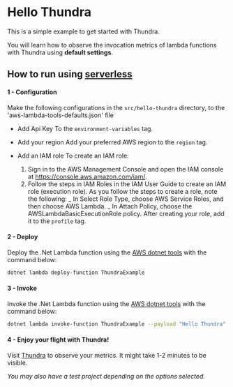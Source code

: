 # Hello Thundra

This is a simple example to get started with Thundra.

You will learn how to observe the invocation metrics of lambda functions with Thundra using **default settings**.

## How to run using [serverless](https://serverless.com/)

#### 1 - Configuration

Make the following configurations in the `src/hello-thundra` directory, to the 'aws-lambda-tools-defaults.json' file

- Add Api Key
  To the `environment-variables` tag.

- Add your region
  Add your preferred AWS region to the `region` tag.

- Add an IAM role
  To create an IAM role:
  1. Sign in to the AWS Management Console and open the IAM console at https://console.aws.amazon.com/iam/.
  2. Follow the steps in IAM Roles in the IAM User Guide to create an IAM role (execution role). As you follow the steps to create a role, note the following:
     _ In Select Role Type, choose AWS Service Roles, and then choose AWS Lambda.
     _ In Attach Policy, choose the AWSLambdaBasicExecutionRole policy.
     After creating your role, add it to the `profile` tag.

#### 2 - Deploy

Deploy the .Net Lambda function using the [AWS dotnet tools](https://www.nuget.org/packages/Amazon.Lambda.Tools/) with the command below:

```bash
dotnet lambda deploy-function ThundraExample
```

#### 3 - Invoke

Invoke the .Net Lambda function using the [AWS dotnet tools](https://www.nuget.org/packages/Amazon.Lambda.Tools/) with the command below:

```bash
dotnet lambda invoke-function ThundraExample --payload "Hello Thundra"
```

#### 4 - Enjoy your flight with Thundra!

Visit [Thundra](https://www.thundra.io/) to observe your metrics. It might take 1-2 minutes to be visible.

_You may also have a test project depending on the options selected._
